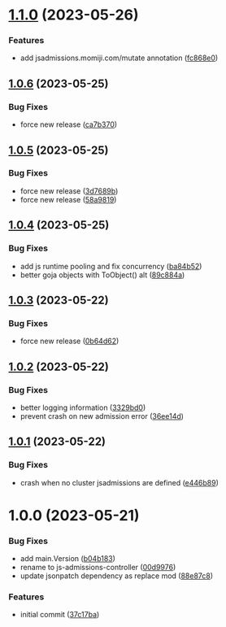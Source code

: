 # [1.1.0](https://github.com/momiji/js-admissions-controller/compare/v1.0.6...v1.1.0) (2023-05-26)


### Features

* add jsadmissions.momiji.com/mutate annotation ([fc868e0](https://github.com/momiji/js-admissions-controller/commit/fc868e02886f07c119b344bcf11623170561a61d))

## [1.0.6](https://github.com/momiji/js-admissions-controller/compare/v1.0.5...v1.0.6) (2023-05-25)


### Bug Fixes

* force new release ([ca7b370](https://github.com/momiji/js-admissions-controller/commit/ca7b3704b845fcead7d76478817b1f0697dc2edb))

## [1.0.5](https://github.com/momiji/js-admissions-controller/compare/v1.0.4...v1.0.5) (2023-05-25)


### Bug Fixes

* force new release ([3d7689b](https://github.com/momiji/js-admissions-controller/commit/3d7689bff16ccb2e0398d2e245bedb73b3fd619f))
* force new release ([58a9819](https://github.com/momiji/js-admissions-controller/commit/58a98198a138388ad6f0a0ddaf742a398fd90923))

## [1.0.4](https://github.com/momiji/js-admissions-controller/compare/v1.0.3...v1.0.4) (2023-05-25)


### Bug Fixes

* add js runtime pooling and fix concurrency ([ba84b52](https://github.com/momiji/js-admissions-controller/commit/ba84b52635db6a72a785af394841b75e1cce3b67))
* better goja objects with ToObject() alt ([89c884a](https://github.com/momiji/js-admissions-controller/commit/89c884acc0dbd4ee9d2cc4cbb004db5c90ca77e2))

## [1.0.3](https://github.com/momiji/js-admissions-controller/compare/v1.0.2...v1.0.3) (2023-05-22)


### Bug Fixes

* force new release ([0b64d62](https://github.com/momiji/js-admissions-controller/commit/0b64d629dba181b40ac8d4cef0cc2eb592ae4e42))

## [1.0.2](https://github.com/momiji/js-admissions-controller/compare/v1.0.1...v1.0.2) (2023-05-22)


### Bug Fixes

* better logging information ([3329bd0](https://github.com/momiji/js-admissions-controller/commit/3329bd051250b74d1228f1f3f827d26ea4f78196))
* prevent crash on new admission error ([36ee14d](https://github.com/momiji/js-admissions-controller/commit/36ee14dcb16a4054daf8c261df1ff686f6fd4086))

## [1.0.1](https://github.com/momiji/js-admissions-controller/compare/v1.0.0...v1.0.1) (2023-05-22)


### Bug Fixes

* crash when no cluster jsadmissions are defined ([e446b89](https://github.com/momiji/js-admissions-controller/commit/e446b89213a610e29b6298ae0d5a876378e5215f))

# 1.0.0 (2023-05-21)


### Bug Fixes

* add main.Version ([b04b183](https://github.com/momiji/js-admissions-controller/commit/b04b1838c6ae522c7943a986351ee09cf747ad03))
* rename to js-admissions-controller ([00d9976](https://github.com/momiji/js-admissions-controller/commit/00d9976f41792531acde2e5a4f84870919cd047b))
* update jsonpatch dependency as replace mod ([88e87c8](https://github.com/momiji/js-admissions-controller/commit/88e87c8c96041d49edaaa8dfc27ecc56a9a34fbd))


### Features

* initial commit ([37c17ba](https://github.com/momiji/js-admissions-controller/commit/37c17ba36f2d2d1fefa2360d1cc8187ceae5e0f5))
